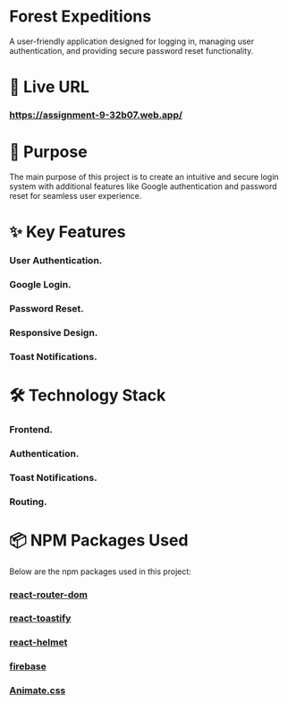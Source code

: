 # Forest Expeditions

A user-friendly application designed for logging in, managing user authentication, and providing secure password reset functionality.

# 🔗 Live URL
### https://assignment-9-32b07.web.app/


# 🎯 Purpose
The main purpose of this project is to create an intuitive and secure login system with additional features like Google authentication and password reset for seamless user experience.

# ✨ Key Features
### User Authentication.
### Google Login.
### Password Reset.
### Responsive Design.
### Toast Notifications.

# 🛠️ Technology Stack
### Frontend.
### Authentication.
### Toast Notifications.
### Routing.

# 📦 NPM Packages Used
Below are the npm packages used in this project:
### [react-router-dom](https://www.npmjs.com/package/react-router-dom)
### [react-toastify](https://www.npmjs.com/package/react-toastify)
### [react-helmet](https://www.npmjs.com/package/react-helmet)
### [firebase](https://www.npmjs.com/package/firebase)
### [Animate.css](https://www.npmjs.com/package/animate.css)
